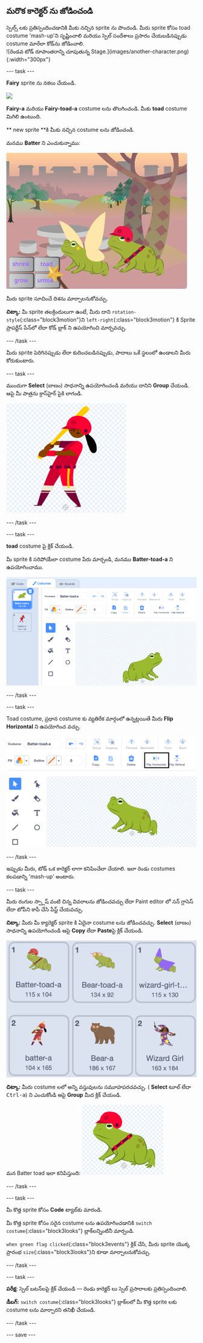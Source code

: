 ## మరొక కారెక్టర్ ను జోడించండి

<div style="display: flex; flex-wrap: wrap">
<div style="flex-basis: 200px; flex-grow: 1; margin-right: 15px;">
స్పెల్స్ లకు ప్రతిస్పందించడానికి మీకు నచ్చిన sprite ను పొందండి. మీరు sprite కోసం toad costume 'mash-up'ని సృష్టించాలి మరియు స్పెల్ సందేశాలు ప్రసారం చేయబడినప్పుడు costume మారేలా కోడ్‌ను జోడించాలి.
</div>
<div>
![రెండవ టోడ్ రూపాంతరాన్ని చూపుతున్న Stage.](images/another-character.png){:width="300px"}
</div>
</div>

--- task ---

**Fairy** sprite ను నకలు చేయండి.

![](images/duplicate-fairy.png)

**Fairy-a** మరియు **Fairy-toad-a** costume లను తొలగించండి. మీకు **toad** costume మిగిలి ఉంటుంది.

** new sprite **కి మీకు నచ్చిన costume లను జోడించండి.

మనము **Batter** ని ఎంచుకున్నాము:

![](images/batter-on-stage.png)

మీరు sprite సూచించే దిశను మార్చాలనుకోవచ్చు.

**చిట్కా:** మీ sprite తలక్రిందులుగా ఉంటే, మీరు దాని `rotation-style`{:class="block3motion"}ని `left-right`{:class="block3motion"} కి Sprite ప్రాపర్టీస్ పేన్‌లో లేదా కోడ్‌ బ్లాక్ ని ఉపయోగించి మార్చవచ్చు.

--- /task ---

మీరు sprite పెరిగినప్పుడు లేదా కుదించబడినప్పుడు, పాదాలు ఒకే స్థలంలో ఉండాలని మీరు కోరుకుంటారు.

--- task ---

ముందుగా **Select** (బాణం) సాధనాన్ని ఉపయోగించండి మరియు దానిని **Group** చేయండి. ఆపై మీ పాత్రను క్రాస్‌హైర్ పైకి లాగండి.

![](images/character2-crosshair.png)

--- /task ---

--- task ---

**toad** costume పై క్లిక్ చేయండి.

మీ sprite కి సరిపోయేలా costume పేరు మార్చండి, మనము **Batter-toad-a** ని ఉపయోగించాము.

![](images/batter-toad-a-added.png)

--- /task ---

--- task ---

Toad costume, ప్రధాన costume కు వ్యతిరేక మార్గంలో ఉన్నట్లయితే మీరు **Flip Horizontal** ని ఉపయోగించ వచ్చు.

![](images/flip-horizontal.png)

--- /task ---

ఇప్పుడు మీరు, టోడ్ ఒక కారెక్టర్ లాగా కనిపించేలా చేయాలి. ఇలా రెండు costumes కలపడాన్ని 'mash-up' అంటారు.

--- task ---

మీరు రంగుల స్ప్లాష్ వంటి చిన్న వివరాలను జోడించవచ్చు లేదా Paint editor లో సన్ గ్లాసెస్ లేదా టోపీని కాపీ చేసి పేస్ట్ చేయవచ్చు.

**చిట్కా:** మీరు మీ క్యారెక్టర్ sprite కి ఏదైనా costume లను జోడించవచ్చు. **Select** (బాణం) సాధనాన్ని ఉపయోగించండి ఆపై **Copy** లేదా **Paste**పై క్లిక్ చేయండి.

![](images/editing-options.png)

**చిట్కా:** మీరు costume లలో అన్ని వస్తువులను సమూహపరచవచ్చు. ( **Select** టూల్ లేదా <kbd> Ctrl-a</kbd>) ని ఎంచుకోండి ఆపై **Group** మీద క్లిక్ చేయండి.

మన Batter toad ఇలా కనిపిస్తుంది: ![](images/batter-toad.png)

--- /task ---

--- task ---

మీ కొత్త sprite కోసం **Code** ట్యాబ్‌కు మారండి.

మీ కొత్త sprite కోసం సరైన costume లను ఉపయోగించడానికి `switch costume`{:class="block3looks"} బ్లాక్‌లన్నింటినీ మార్చండి.

`when green flag clicked`{:class="block3events"} క్లిక్ చేసి, మీరు sprite యొక్క ప్రారంభ `size`{:class="block3looks"}ని కూడా మార్చాలనుకోవచ్చు.

--- /task ---

--- task ---

**పరీక్ష:** స్పెల్ బటన్‌లపై క్లిక్ చేయండి — రెండు కారెక్టర్ లు స్పెల్ ప్రసారాలకు ప్రతిస్పందించాలి.

**డీబగ్:** `switch costume`{:class="block3looks"} బ్లాక్‌లలో మీ కొత్త sprite లకు costume లను మార్చారని తనిఖీ చేయండి.

--- /task ---

--- save ---
